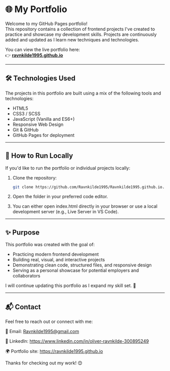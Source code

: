 # 🌐 My Portfolio

Welcome to my GitHub Pages portfolio!  
This repository contains a collection of frontend projects I've created to practice and showcase my development skills. Projects are continuously added and updated as I learn new techniques and technologies.

You can view the live portfolio here:  
👉 **[ravnkilde1995.github.io](https://ravnkilde1995.github.io/)**

---

## 🛠️ Technologies Used

The projects in this portfolio are built using a mix of the following tools and technologies:

- HTML5  
- CSS3 / SCSS  
- JavaScript (Vanilla and ES6+)  
- Responsive Web Design  
- Git & GitHub  
- GitHub Pages for deployment  

---

## 🚀 How to Run Locally

If you'd like to run the portfolio or individual projects locally:

1. Clone the repository:
   ```bash
   git clone https://github.com/Ravnkilde1995/Ravnkilde1995.github.io.git

2. Open the folder in your preferred code editor.

3. You can either open index.html directly in your browser
   or use a local development server (e.g., Live Server in VS Code).

---

## ✨ Purpose
This portfolio was created with the goal of:

- Practicing modern frontend development
- Building real, visual, and interactive projects
- Demonstrating clean code, structured files, and responsive design
- Serving as a personal showcase for potential employers and collaborators

I will continue updating this portfolio as I expand my skill set. 🚀

---

## 📬 Contact
Feel free to reach out or connect with me:

📧 Email: Ravnkilde1995@gmail.com

💼 LinkedIn: https://www.linkedin.com/in/oliver-ravnkilde-300895249

🌍 Portfolio site: https://ravnkilde1995.github.io

Thanks for checking out my work! 😊
